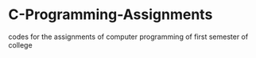 # C-Programming-Assignments
codes for the assignments of computer programming of first semester of college
